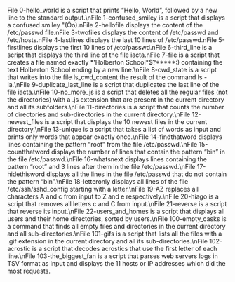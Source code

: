 File 0-hello_world is a script that prints “Hello, World”, followed by a new line to the standard output.\nFile 1-confused_smiley is a script that displays a confused smiley "(Ôo).nFile 2-hellofile displays the content of the /etc/passwd file.nFile 3-twofiles displays the content of /etc/passwd and /etc/hosts.nFile 4-lastlines displays the last 10 lines of /etc/passwd.nFile 5-firstlines displays the first 10 lines of /etc/passwd.nFile 6-third_line is a script that displays the third line of the file iacta.nFile 7-file is a script that creates a file named exactly *'Holberton School\*$?*****:) containing the text Holberton School ending by a new line.\nFile 8-cwd_state is a script that writes into the file ls_cwd_content the result of the command ls -la.\nFile 9-duplicate_last_line is a script that duplicates the last line of the file iacta.\nFile 10-no_more_js is a script that deletes all the regular files (not the directories) with a .js extension that are present in the current directory and all its subfolders.\nFile 11-directories is a script that counts the number of directories and sub-directories in the current directory.\nFile 12-newest_files is a script that displays the 10 newest files in the current directory.\nFile 13-unique is a script that takes a list of words as input and prints only words that appear exactly once.\nFile 14-findthatword displays lines containing the pattern “root” from the file /etc/passwd.\nFile 15-countthatword displays the number of lines that contain the pattern “bin” in the file /etc/passwd.\nFile 16-whatsnext displays lines containing the pattern “root” and 3 lines after them in the file /etc/passwd.\nFile 17-hidethisword displays all the lines in the file /etc/passwd that do not contain the pattern “bin”.\nFile 18-letteronly displays all lines of the file /etc/ssh/sshd_config starting with a letter.\nFile 19-AZ replaces all characters A and c from input to Z and e respectively.\nFile 20-hiago is a script that removes all letters c and C from input.\nFile 21-reverse is a script that reverse its input.\nFile 22-users_and_homes is a script that displays all users and their home directories, sorted by users.\nFile 100-empty_casks is a command that finds all empty files and directories in the current directory and all sub-directories.\nFile 101-gifs is a script that lists all the files with a .gif extension in the current directory and all its sub-directories.\nFile 102-acrostic is a script that decodes acrostics that use the first letter of each line.\nFile 103-the_biggest_fan is a script that parses web servers logs in TSV format as input and displays the 11 hosts or IP addresses which did the most requests.

